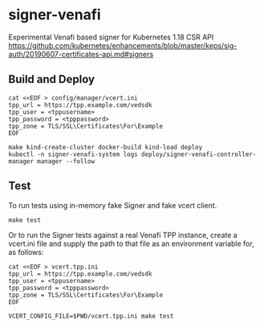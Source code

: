# signer-venafi
Experimental Venafi based signer for Kubernetes 1.18 CSR API https://github.com/kubernetes/enhancements/blob/master/keps/sig-auth/20190607-certificates-api.md#signers


## Build and Deploy

```
cat <<EOF > config/manager/vcert.ini
tpp_url = https://tpp.example.com/vedsdk
tpp_user = <tppusername>
tpp_password = <tpppassword>
tpp_zone = TLS/SSL\Certificates\For\Example
EOF

make kind-create-cluster docker-build kind-load deploy
kubectl -n signer-venafi-system logs deploy/signer-venafi-controller-manager manager --follow
```


## Test

To run tests using in-memory fake Signer and fake vcert client.

```
make test
```

Or to run the Signer tests against a real Venafi TPP instance,
create a vcert.ini file and supply the path to that file as an environment variable for, as follows:

```
cat <<EOF > vcert.tpp.ini
tpp_url = https://tpp.example.com/vedsdk
tpp_user = <tppusername>
tpp_password = <tpppassword>
tpp_zone = TLS/SSL\Certificates\For\Example
EOF

VCERT_CONFIG_FILE=$PWD/vcert.tpp.ini make test
```
